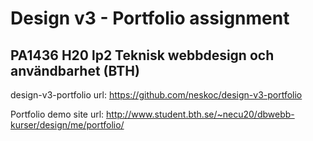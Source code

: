 # Design v3 - Portfolio assignment
## PA1436 H20 lp2 Teknisk webbdesign och användbarhet (BTH)
design-v3-portfolio
url: https://github.com/neskoc/design-v3-portfolio

Portfolio demo site url: http://www.student.bth.se/~necu20/dbwebb-kurser/design/me/portfolio/
